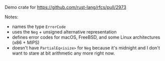 Demo crate for https://github.com/rust-lang/rfcs/pull/2973

Notes:
- names the type `ErrorCode`
- uses the `Neg` + unsigned alternative representation
- defines error codes for macOS, FreeBSD, and some Linux
  architectures (x86 + MIPS)
- doesn't have `PartialEq<isize>` for `Neg` because it's midnight
  and I don't want to stare at bit arithmetic any more right now.
